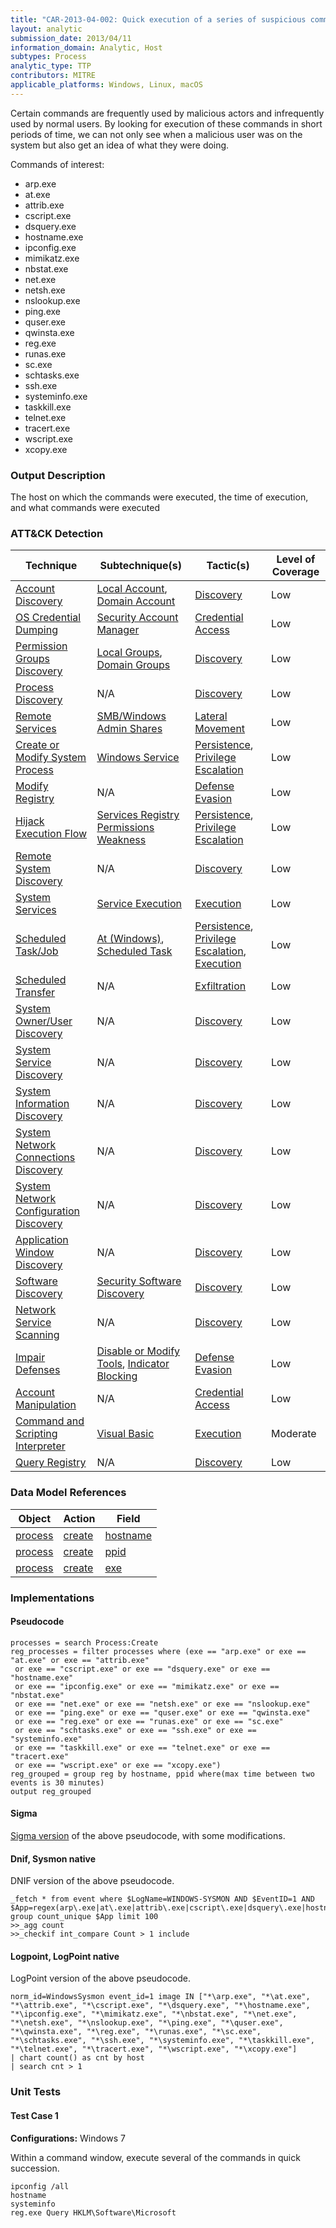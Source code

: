 ```yaml
---
title: "CAR-2013-04-002: Quick execution of a series of suspicious commands"
layout: analytic
submission_date: 2013/04/11
information_domain: Analytic, Host
subtypes: Process
analytic_type: TTP
contributors: MITRE
applicable_platforms: Windows, Linux, macOS
---
```


Certain commands are frequently used by malicious actors and infrequently used by normal users. By looking for execution of these commands in short periods of time, we can not only see when a malicious user was on the system but also get an idea of what they were doing.

  Commands of interest:

-   arp.exe
-   at.exe
-   attrib.exe
-   cscript.exe
-   dsquery.exe
-   hostname.exe
-   ipconfig.exe
-   mimikatz.exe
-   nbstat.exe
-   net.exe
-   netsh.exe
-   nslookup.exe
-   ping.exe
-   quser.exe
-   qwinsta.exe
-   reg.exe
-   runas.exe
-   sc.exe
-   schtasks.exe
-   ssh.exe
-   systeminfo.exe
-   taskkill.exe
-   telnet.exe
-   tracert.exe
-   wscript.exe
-   xcopy.exe

### Output Description

The host on which the commands were executed, the time of execution, and what commands were executed


### ATT&CK Detection

|Technique|Subtechnique(s)|Tactic(s)|Level of Coverage|
|---|---|---|---|
|[Account Discovery](https://attack.mitre.org/techniques/T1087/)|[Local Account](https://attack.mitre.org/techniques/T1087/001/), [Domain Account](https://attack.mitre.org/techniques/T1087/002/)|[Discovery](https://attack.mitre.org/tactics/TA0007/)|Low|
|[OS Credential Dumping](https://attack.mitre.org/techniques/T1003/)|[Security Account Manager](https://attack.mitre.org/techniques/T1003/002/)|[Credential Access](https://attack.mitre.org/tactics/TA0006/)|Low|
|[Permission Groups Discovery](https://attack.mitre.org/techniques/T1069/)|[Local Groups](https://attack.mitre.org/techniques/T1069/001/), [Domain Groups](https://attack.mitre.org/techniques/T1069/002/)|[Discovery](https://attack.mitre.org/tactics/TA0007/)|Low|
|[Process Discovery](https://attack.mitre.org/techniques/T1057/)|N/A|[Discovery](https://attack.mitre.org/tactics/TA0007/)|Low|
|[Remote Services](https://attack.mitre.org/techniques/T1021/)|[SMB/Windows Admin Shares](https://attack.mitre.org/techniques/T1021/002/)|[Lateral Movement](https://attack.mitre.org/tactics/TA0008/)|Low|
|[Create or Modify System Process](https://attack.mitre.org/techniques/T1543/)|[Windows Service](https://attack.mitre.org/techniques/T1543/003/)|[Persistence](https://attack.mitre.org/tactics/TA0003/), [Privilege Escalation](https://attack.mitre.org/tactics/TA0004/)|Low|
|[Modify Registry](https://attack.mitre.org/techniques/T1112/)|N/A|[Defense Evasion](https://attack.mitre.org/tactics/TA0005/)|Low|
|[Hijack Execution Flow](https://attack.mitre.org/techniques/T1574/)|[Services Registry Permissions Weakness](https://attack.mitre.org/techniques/T1574/011/)|[Persistence](https://attack.mitre.org/tactics/TA0003/), [Privilege Escalation](https://attack.mitre.org/tactics/TA0004/)|Low|
|[Remote System Discovery](https://attack.mitre.org/techniques/T1018/)|N/A|[Discovery](https://attack.mitre.org/tactics/TA0007/)|Low|
|[System Services](https://attack.mitre.org/techniques/T1569/)|[Service Execution](https://attack.mitre.org/techniques/T1569/002/)|[Execution](https://attack.mitre.org/tactics/TA0002/)|Low|
|[Scheduled Task/Job](https://attack.mitre.org/techniques/T1053/)|[At (Windows)](https://attack.mitre.org/techniques/T1053/002/), [Scheduled Task](https://attack.mitre.org/techniques/T1053/005/)|[Persistence](https://attack.mitre.org/tactics/TA0003/), [Privilege Escalation](https://attack.mitre.org/tactics/TA0004/), [Execution](https://attack.mitre.org/tactics/TA0002/)|Low|
|[Scheduled Transfer](https://attack.mitre.org/techniques/T1029/)|N/A|[Exfiltration](https://attack.mitre.org/tactics/TA0010/)|Low|
|[System Owner/User Discovery](https://attack.mitre.org/techniques/T1033/)|N/A|[Discovery](https://attack.mitre.org/tactics/TA0007/)|Low|
|[System Service Discovery](https://attack.mitre.org/techniques/T1007/)|N/A|[Discovery](https://attack.mitre.org/tactics/TA0007/)|Low|
|[System Information Discovery](https://attack.mitre.org/techniques/T1082/)|N/A|[Discovery](https://attack.mitre.org/tactics/TA0007/)|Low|
|[System Network Connections Discovery](https://attack.mitre.org/techniques/T1049/)|N/A|[Discovery](https://attack.mitre.org/tactics/TA0007/)|Low|
|[System Network Configuration Discovery](https://attack.mitre.org/techniques/T1016/)|N/A|[Discovery](https://attack.mitre.org/tactics/TA0007/)|Low|
|[Application Window Discovery](https://attack.mitre.org/techniques/T1010/)|N/A|[Discovery](https://attack.mitre.org/tactics/TA0007/)|Low|
|[Software Discovery](https://attack.mitre.org/techniques/T1518/)|[Security Software Discovery](https://attack.mitre.org/techniques/T1518/001/)|[Discovery](https://attack.mitre.org/tactics/TA0007/)|Low|
|[Network Service Scanning](https://attack.mitre.org/techniques/T1046/)|N/A|[Discovery](https://attack.mitre.org/tactics/TA0007/)|Low|
|[Impair Defenses](https://attack.mitre.org/techniques/T1562/)|[Disable or Modify Tools](https://attack.mitre.org/techniques/T1562/001/), [Indicator Blocking](https://attack.mitre.org/techniques/T1562/006/)|[Defense Evasion](https://attack.mitre.org/tactics/TA0005/)|Low|
|[Account Manipulation](https://attack.mitre.org/techniques/T1098/)|N/A|[Credential Access](https://attack.mitre.org/tactics/TA0006/)|Low|
|[Command and Scripting Interpreter](https://attack.mitre.org/techniques/T1059/)|[Visual Basic](https://attack.mitre.org/techniques/T1059/005/)|[Execution](https://attack.mitre.org/tactics/TA0002/)|Moderate|
|[Query Registry](https://attack.mitre.org/techniques/T1012/)|N/A|[Discovery](https://attack.mitre.org/tactics/TA0007/)|Low|

### Data Model References

|Object|Action|Field|
|---|---|---|
|[process](/data_model/process) | [create](/data_model/process#create) | [hostname](/data_model/process#hostname) |
|[process](/data_model/process) | [create](/data_model/process#create) | [ppid](/data_model/process#ppid) |
|[process](/data_model/process) | [create](/data_model/process#create) | [exe](/data_model/process#exe) |


### Implementations

#### Pseudocode


```
processes = search Process:Create
reg_processes = filter processes where (exe == "arp.exe" or exe == "at.exe" or exe == "attrib.exe"
 or exe == "cscript.exe" or exe == "dsquery.exe" or exe == "hostname.exe"
 or exe == "ipconfig.exe" or exe == "mimikatz.exe" or exe == "nbstat.exe"
 or exe == "net.exe" or exe == "netsh.exe" or exe == "nslookup.exe"
 or exe == "ping.exe" or exe == "quser.exe" or exe == "qwinsta.exe"
 or exe == "reg.exe" or exe == "runas.exe" or exe == "sc.exe"
 or exe == "schtasks.exe" or exe == "ssh.exe" or exe == "systeminfo.exe"
 or exe == "taskkill.exe" or exe == "telnet.exe" or exe == "tracert.exe"
 or exe == "wscript.exe" or exe == "xcopy.exe")
reg_grouped = group reg by hostname, ppid where(max time between two events is 30 minutes)
output reg_grouped
```


#### Sigma

[Sigma version](https://github.com/Neo23x0/sigma/blob/master/rules/windows/process_creation/win_multiple_suspicious_cli.yml) of the above pseudocode, with some modifications.



#### Dnif, Sysmon native

DNIF version of the above pseudocode.


```
_fetch * from event where $LogName=WINDOWS-SYSMON AND $EventID=1 AND $App=regex(arp\.exe|at\.exe|attrib\.exe|cscript\.exe|dsquery\.exe|hostname\.exe|ipconfig\.exe|mimikatz.exe|nbstat\.exe|net\.exe|netsh\.exe|nslookup\.exe|ping\.exe|quser\.exe|qwinsta\.exe|reg\.exe|runas\.exe|sc\.exe|schtasks\.exe|ssh\.exe|systeminfo\.exe|taskkill\.exe|telnet\.exe|tracert\.exe|wscript\.exe|xcopy\.exe)i group count_unique $App limit 100
>>_agg count
>>_checkif int_compare Count > 1 include
```


#### Logpoint, LogPoint native

LogPoint version of the above pseudocode.


```
norm_id=WindowsSysmon event_id=1 image IN ["*\arp.exe", "*\at.exe", "*\attrib.exe", "*\cscript.exe", "*\dsquery.exe", "*\hostname.exe", "*\ipconfig.exe", "*\mimikatz.exe", "*\nbstat.exe", "*\net.exe", "*\netsh.exe", "*\nslookup.exe", "*\ping.exe", "*\quser.exe", "*\qwinsta.exe", "*\reg.exe", "*\runas.exe", "*\sc.exe", "*\schtasks.exe", "*\ssh.exe", "*\systeminfo.exe", "*\taskkill.exe", "*\telnet.exe", "*\tracert.exe", "*\wscript.exe", "*\xcopy.exe"]
| chart count() as cnt by host
| search cnt > 1
```



### Unit Tests

#### Test Case 1

**Configurations:** Windows 7

Within a command window, execute several of the commands in quick succession.

```
ipconfig /all
hostname
systeminfo
reg.exe Query HKLM\Software\Microsoft
```


